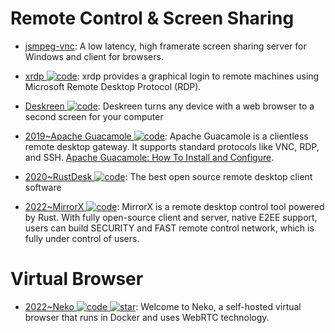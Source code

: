 # Remote Control & Screen Sharing

- [jsmpeg-vnc](https://github.com/phoboslab/jsmpeg-vnc): A low latency, high framerate screen sharing server for Windows and client for browsers.

- [xrdp ![code](https://ng-tech.icu/assets/code.svg)](https://github.com/neutrinolabs/xrdp): xrdp provides a graphical login to remote machines using Microsoft Remote Desktop Protocol (RDP).

- [Deskreen ![code](https://ng-tech.icu/assets/code.svg)](https://github.com/pavlobu/deskreen): Deskreen turns any device with a web browser to a second screen for your computer

- [2019~Apache Guacamole ![code](https://ng-tech.icu/assets/code.svg)](https://guacamole.apache.org/): Apache Guacamole is a clientless remote desktop gateway. It supports standard protocols like VNC, RDP, and SSH. [Apache Guacamole: How To Install and Configure](https://fortynorthsecurity.com/blog/apache-guacamole-how-to-install-and-configure/).

- [2020~RustDesk ![code](https://ng-tech.icu/assets/code.svg)](https://github.com/rustdesk/rustdesk): The best open source remote desktop client software

- [2022~MirrorX ![code](https://ng-tech.icu/assets/code.svg)](https://github.com/MirrorX-Desktop/MirrorX): MirrorX is a remote desktop control tool powered by Rust. With fully open-source client and server, native E2EE support, users can build SECURITY and FAST remote control network, which is fully under control of users.

# Virtual Browser

- [2022~Neko ![code](https://ng-tech.icu/assets/code.svg) ![star](https://img.shields.io/github/stars/m1k1o/neko)](https://github.com/m1k1o/neko): Welcome to Neko, a self-hosted virtual browser that runs in Docker and uses WebRTC technology.
